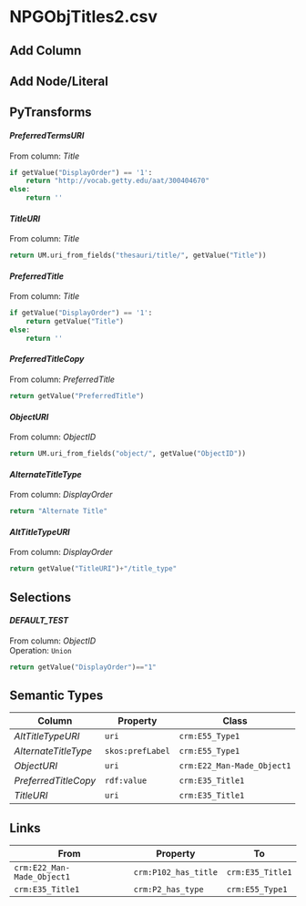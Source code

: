 # NPGObjTitles2.csv

## Add Column

## Add Node/Literal

## PyTransforms
#### _PreferredTermsURI_
From column: _Title_
``` python
if getValue("DisplayOrder") == '1':
    return "http://vocab.getty.edu/aat/300404670"
else:
    return ''
```

#### _TitleURI_
From column: _Title_
``` python
return UM.uri_from_fields("thesauri/title/", getValue("Title"))
```

#### _PreferredTitle_
From column: _Title_
``` python
if getValue("DisplayOrder") == '1':
    return getValue("Title")
else:
    return ''
```

#### _PreferredTitleCopy_
From column: _PreferredTitle_
``` python
return getValue("PreferredTitle")
```

#### _ObjectURI_
From column: _ObjectID_
``` python
return UM.uri_from_fields("object/", getValue("ObjectID"))
```

#### _AlternateTitleType_
From column: _DisplayOrder_
``` python
return "Alternate Title"
```

#### _AltTitleTypeURI_
From column: _DisplayOrder_
``` python
return getValue("TitleURI")+"/title_type"
```


## Selections
#### _DEFAULT_TEST_
From column: _ObjectID_
<br>Operation: `Union`
``` python
return getValue("DisplayOrder")=="1"
```


## Semantic Types
| Column | Property | Class |
|  ----- | -------- | ----- |
| _AltTitleTypeURI_ | `uri` | `crm:E55_Type1`|
| _AlternateTitleType_ | `skos:prefLabel` | `crm:E55_Type1`|
| _ObjectURI_ | `uri` | `crm:E22_Man-Made_Object1`|
| _PreferredTitleCopy_ | `rdf:value` | `crm:E35_Title1`|
| _TitleURI_ | `uri` | `crm:E35_Title1`|


## Links
| From | Property | To |
|  --- | -------- | ---|
| `crm:E22_Man-Made_Object1` | `crm:P102_has_title` | `crm:E35_Title1`|
| `crm:E35_Title1` | `crm:P2_has_type` | `crm:E55_Type1`|
